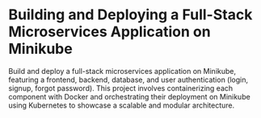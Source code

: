 # Building and Deploying a Full-Stack Microservices Application on Minikube

Build and deploy a full-stack microservices application on Minikube,
featuring a frontend, backend, database, and user authentication (login, signup,
forgot password). This project involves containerizing each component with Docker
and orchestrating their deployment on Minikube using Kubernetes to showcase a
scalable and modular architecture.
